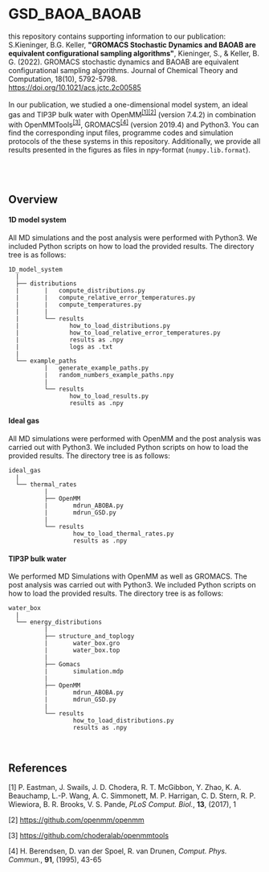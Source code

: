 # GSD_BAOA_BAOAB

this repository contains supporting information to our publication:<br>
S.Kieninger, B.G. Keller, **"GROMACS Stochastic Dynamics and BAOAB are equivalent configurational sampling algorithms"**, 
Kieninger, S., & Keller, B. G. (2022). GROMACS stochastic dynamics and BAOAB are equivalent configurational sampling algorithms. Journal of Chemical Theory and Computation, 18(10), 5792-5798. <br>
https://doi.org/10.1021/acs.jctc.2c00585 <br>
<br>
In our publication, we studied a one-dimensional model system, an ideal gas and TIP3P bulk water with OpenMM<sup>[[1]](#1)[[2]](#2)</sup> (version 7.4.2) in combination with OpenMMTools<sup>[[3]](#3)</sup>, GROMACS<sup>[[4]](#4)</sup> (version 2019.4) and Python3. 
You can find the corresponding input files, programme codes and simulation protocols of the these systems in this repository. 
Additionally, we provide all results presented in the figures as files in npy-format (```numpy.lib.format```).


<br>
<br>
<h2>Overview </h2>

<h4>1D model system </h4>

All MD simulations and the post analysis were performed with Python3. 
We included Python scripts on how to load the provided results.
The directory tree is as follows:

```
1D_model_system
  |
  ├── distributions 
  |       |   compute_distributions.py
  |       |   compute_relative_error_temperatures.py
  |       |   compute_temperatures.py
  |       |
  |       └── results
  |              how_to_load_distributions.py
  |              how_to_load_relative_error_temperatures.py
  |              results as .npy
  |              logs as .txt
  |
  └── example_paths
          |   generate_example_paths.py
          |   random_numbers_example_paths.npy
          |
          └── results
                 how_to_load_results.py
                 results as .npy
```

<h4>Ideal gas </h4>

All MD simulations were performed with OpenMM and the post analysis was carried out with Python3.
We included Python scripts on how to load the provided results.
The directory tree is as follows:

```
ideal_gas
  |
  └── thermal_rates
          |
          ├── OpenMM
          |       mdrun_ABOBA.py
          |       mdrun_GSD.py
          |
          └── results
                  how_to_load_thermal_rates.py
                  results as .npy
```

<h4>TIP3P bulk water </h4>

We performed MD Simulations with OpenMM as well as GROMACS. The post analysis was carried out with Python3.
We included Python scripts on how to load the provided results.
The directory tree is as follows:

```
water_box
  |
  └── energy_distributions
          |
          ├── structure_and_toplogy
          |       water_box.gro
          |       water_box.top
          |
          ├── Gomacs
          |       simulation.mdp
          |
          ├── OpenMM
          |       mdrun_ABOBA.py
          |       mdrun_GSD.py
          |
          └── results
                  how_to_load_distributions.py
                  results as .npy
```
<br>
<h2>References </h2>

<a id="1">[1]</a>
P. Eastman, J. Swails, J. D. Chodera, R. T. McGibbon, Y. Zhao, K. A. Beauchamp, L.-P. Wang, A. C. Simmonett, M. P. Harrigan, C. D. Stern, R. P. Wiewiora, B. R. Brooks, V. S. Pande,
*PLoS Comput. Biol.*, **13**, (2017), 1 

<a id="2">[2]</a>
<https://github.com/openmm/openmm>

<a id="3">[3]</a>
<https://github.com/choderalab/openmmtools>


<a id="4">[4]</a>
H. Berendsen, D. van der Spoel, R. van Drunen,
*Comput. Phys. Commun.*, **91**, (1995), 43-65 
